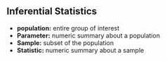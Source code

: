 ## Inferential Statistics
- **population:** 
  entire group of interest
- **Parameter:** 
  numeric summary about a population
- **Sample:** 
  subset of the population
- **Statistic:** 
  numeric summary about a sample

